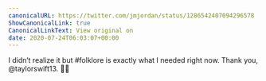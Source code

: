 ```yaml
---
canonicalURL: https://twitter.com/jmjordan/status/1286542407094296578
ShowCanonicalLink: true
CanonicalLinkText: View original on
date: 2020-07-24T06:03:07+00:00
---
```

I didn’t realize it but #folklore is exactly what I needed right now. Thank you, @taylorswift13. 🌲💖